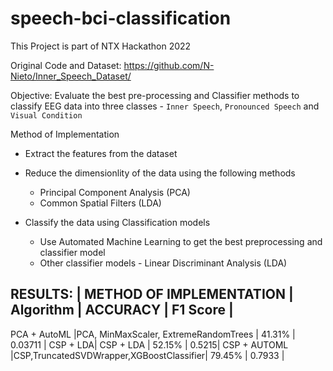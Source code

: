 # speech-bci-classification
This Project is part of NTX Hackathon 2022

Original Code and Dataset: https://github.com/N-Nieto/Inner_Speech_Dataset/

Objective: Evaluate the best pre-processing and Classifier methods to classify EEG data into three classes - `Inner Speech`, `Pronounced Speech` and `Visual Condition`

Method of Implementation

- Extract the features from the dataset
- Reduce the dimensionlity of the data using the following methods
  - Principal Component Analysis (PCA)
  - Common Spatial Filters (LDA)
  
- Classify the data using Classification models
    - Use Automated Machine Learning to get the best preprocessing and classifier model
    - Other classifier models - Linear Discriminant Analysis (LDA)
 
RESULTS:
| METHOD OF IMPLEMENTATION | Algorithm |	ACCURACY |	F1 Score |
-----------------------------------------------------------------
PCA + AutoML	|PCA, MinMaxScaler, ExtremeRandomTrees |	41.31%	| 0.03711 |
CSP + LDA| 	CSP + LDA	| 52.15%	| 0.5215|
CSP + AUTOML |CSP,TruncatedSVDWrapper,XGBoostClassifier| 	79.45%	| 0.7933 |
